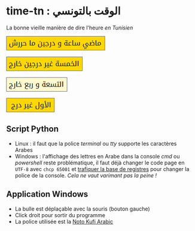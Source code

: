 # time-tn : الوقت بالتونسي
La bonne vieille manière de dire l'heure *en Tunisien*

![0105](./binaries/0105.png "ماضي ساعة و درج ما حررش")

![0450](./binaries/0450.png "الخمسة غير درجين خارج")

![0915](./binaries/0915.png "التسعة و ربع خارج")

![1155](./binaries/1155.png "الأول غير درج")

## Script Python
- Linux : il faut que la police *terminal* ou *tty* supporte les caractères Arabes
- Windows : l'affichage des lettres en Arabe dans la console *cmd* ou *powershell* reste problématique, il faut déjà changer le code page en ``UTF-8`` avec ``chcp 65001`` et [trafiquer la base de registres](https://www.howtogeek.com/howto/windows-vista/stupid-geek-tricks-enable-more-fonts-for-the-windows-command-prompt/) pour changer la police de la console. *Cela ne vaut varimant pas la peine !*

## Application Windows
- La bulle est déplaçable avec la souris (bouton gauche)
- Click droit pour sortir du programme
- La police utilisée est la [Noto Kufi Arabic](https://noto-website-2.storage.googleapis.com/pkgs/NotoKufiArabic-hinted.zip)
